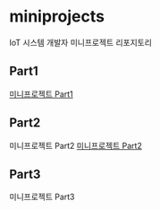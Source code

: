 # miniprojects
IoT 시스템 개발자 미니프로젝트 리포지토리


## Part1
[미니프로젝트 Part1](https://github.com/Yong-Hwan-Lee/miniprojects/tree/main/part1)

## Part2
미니프로젝트 Part2
[미니프로젝트 Part2](https://github.com/Yong-Hwan-Lee/miniprojects/tree/main/part2)

## Part3
미니프로젝트 Part3
